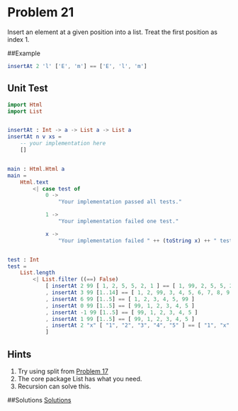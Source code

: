 # Problem 21

Insert an element at a given position into a list. Treat the first position as index 1. 

##Example
```elm 
insertAt 2 'l' ['E', 'm'] == ['E', 'l', 'm']
```

## Unit Test
```elm
import Html
import List


insertAt : Int -> a -> List a -> List a
insertAt n v xs =
    -- your implementation here
    []


main : Html.Html a
main =
    Html.text
        <| case test of
            0 ->
                "Your implementation passed all tests."

            1 ->
                "Your implementation failed one test."

            x ->
                "Your implementation failed " ++ (toString x) ++ " tests."


test : Int
test =
    List.length
        <| List.filter ((==) False)
            [ insertAt 2 99 [ 1, 2, 5, 5, 2, 1 ] == [ 1, 99, 2, 5, 5, 2, 1 ]
            , insertAt 3 99 [1..14] == [ 1, 2, 99, 3, 4, 5, 6, 7, 8, 9, 10, 11, 12, 13, 14 ]
            , insertAt 6 99 [1..5] == [ 1, 2, 3, 4, 5, 99 ]
            , insertAt 0 99 [1..5] == [ 99, 1, 2, 3, 4, 5 ]
            , insertAt -1 99 [1..5] == [ 99, 1, 2, 3, 4, 5 ]
            , insertAt 1 99 [1..5] == [ 99, 1, 2, 3, 4, 5 ]
            , insertAt 2 "x" [ "1", "2", "3", "4", "5" ] == [ "1", "x", "2", "3", "4", "5" ]
            ]
```

## Hints
1. Try using split from [Problem 17](p17.md)
2. The core package List has what you need.
3. Recursion can solve this. 


##Solutions 
[Solutions](../s/s21.md)